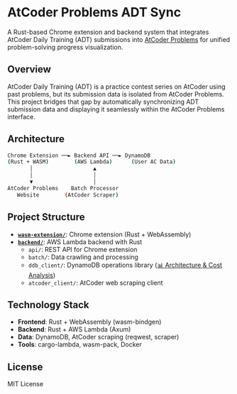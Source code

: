# AtCoder Problems ADT Sync

A Rust-based Chrome extension and backend system that integrates AtCoder Daily Training (ADT) submissions into [AtCoder Problems](https://kenkoooo.com/atcoder/) for unified problem-solving progress visualization.

## Overview

AtCoder Daily Training (ADT) is a practice contest series on AtCoder using past problems, but its submission data is isolated from AtCoder Problems. This project bridges that gap by automatically synchronizing ADT submission data and displaying it seamlessly within the AtCoder Problems interface.

## Architecture

```bash
Chrome Extension ──► Backend API ──► DynamoDB
(Rust + WASM)        (AWS Lambda)      (User AC Data)
       │                   ▲
       │                   │
       ▼                   │
AtCoder Problems    Batch Processor
   Website        (AtCoder Scraper)
```

## Project Structure

- **[`wasm-extension/`](./wasm-extension)**: Chrome extension (Rust + WebAssembly)
- **[`backend/`](./backend)**: AWS Lambda backend with Rust
  - `api/`: REST API for Chrome extension
  - `batch/`: Data crawling and processing
  - `ddb_client/`: DynamoDB operations library ([📊 Architecture & Cost Analysis](./backend/ddb_client/docs/architecture.md))
  - `atcoder_client/`: AtCoder web scraping client

## Technology Stack

- **Frontend**: Rust + WebAssembly (wasm-bindgen)
- **Backend**: Rust + AWS Lambda (Axum)  
- **Data**: DynamoDB, AtCoder scraping (reqwest, scraper)
- **Tools**: cargo-lambda, wasm-pack, Docker

## License

MIT License
